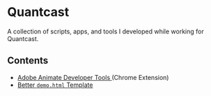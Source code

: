 # Quantcast

A collection of scripts, apps, and tools I developed
while working for Quantcast.

## Contents

- [Adobe Animate Developer Tools ](/animate-devtools) (Chrome Extension)
- [Better `demo.html` Template](/demo-template)